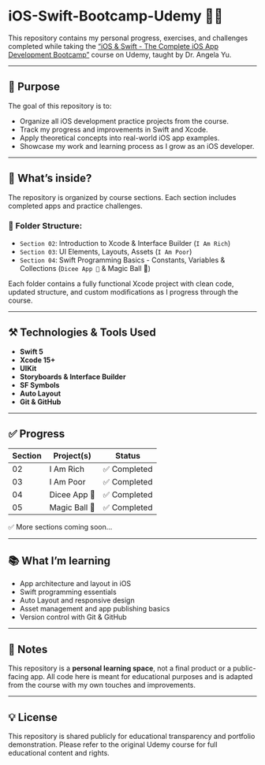 # iOS-Swift-Bootcamp-Udemy 📱🚀

This repository contains my personal progress, exercises, and challenges completed while taking the [“iOS & Swift - The Complete iOS App Development Bootcamp”](https://www.udemy.com/course/ios-and-swift-the-complete-ios-app-development-bootcamp/) course on Udemy, taught by Dr. Angela Yu.

---

## 📌 Purpose

The goal of this repository is to:

- Organize all iOS development practice projects from the course.
- Track my progress and improvements in Swift and Xcode.
- Apply theoretical concepts into real-world iOS app examples.
- Showcase my work and learning process as I grow as an iOS developer.

---

## 🧠 What’s inside?

The repository is organized by course sections. Each section includes completed apps and practice challenges.

### 📁 Folder Structure:
- `Section 02`: Introduction to Xcode & Interface Builder (`I Am Rich`)
- `Section 03`: UI Elements, Layouts, Assets (`I Am Poor`)
- `Section 04`: Swift Programming Basics - Constants, Variables & Collections (`Dicee App 🎲` & Magic Ball 🎱)

Each folder contains a fully functional Xcode project with clean code, updated structure, and custom modifications as I progress through the course.

---

## ⚒️ Technologies & Tools Used

- **Swift 5**
- **Xcode 15+**
- **UIKit**
- **Storyboards & Interface Builder**
- **SF Symbols**
- **Auto Layout**
- **Git & GitHub**

---

## ✅ Progress

| Section | Project(s)               | Status      |
|---------|--------------------------|-------------|
| 02      | I Am Rich                | ✅ Completed |
| 03      | I Am Poor                | ✅ Completed |
| 04      | Dicee App 🎲             | ✅ Completed |
| 05      | Magic Ball 🎱            | ✅ Completed |

✅ More sections coming soon...

---

## 📚 What I’m learning

- App architecture and layout in iOS
- Swift programming essentials
- Auto Layout and responsive design
- Asset management and app publishing basics
- Version control with Git & GitHub

---

## 📝 Notes

This repository is a **personal learning space**, not a final product or a public-facing app. All code here is meant for educational purposes and is adapted from the course with my own touches and improvements.

---

## 💡 License

This repository is shared publicly for educational transparency and portfolio demonstration. Please refer to the original Udemy course for full educational content and rights.
